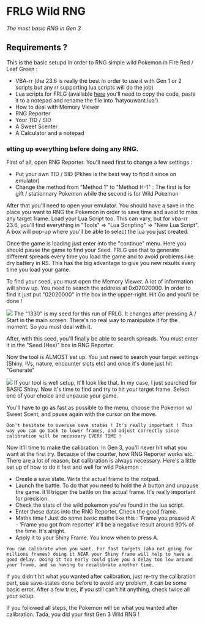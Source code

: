 # FRLG Wild RNG
_The most basic RNG in Gen 3_

## Requirements ?
This is the basic setupd in order to RNG simple wild Pokemon in Fire Red / Leaf Green :
- VBA-rr (the 23.6 is really the best in order to use it with Gen 1 or 2 scripts but any rr supporting lua scripts will do the job)
- Lua scripts for FRLG (available [here](https://projectpokemon.org/home/forums/topic/15187-gen-3-lua-scripts/?tab=comments#comment-127239) you'll need to copy the code, paste it to a notepad and rename the file into 'hatyouwant.lua')
- How to deal with Memory Viewer
- RNG Reporter
- Your TID / SID
- A Sweet Scenter
- A Calculator and a notepad

### etting up everything before doing any RNG.

First of all, open RNG Reporter. You'll need first to change a few settings :
- Put your own TID / SID (Pkhex is the best way to find it since on emulator)
- Change the method from "Method 1" to "Method H-1" : The first is for gift / stationnary Pokemon while the second is for Wild Pokemon

After that you'll need to open your emulator. You should have a save in the place you want to RNG the Pokemon in order to save time and avoid to miss any target frame. Load your Lua Script too. This can vary, but for vba-rr 23.6, you'll find everything in "Tools" => "Lua Scripting" => "New Lua Script". A box will pop-up where you'll be able to select the lua you just created.

Once the game is loading just enter into the "continue" menu. Here you should pause the game to find your Seed. FRLG use that to generate different spreads every time you load the game and to avoid problems like dry battery in RS. This has the big advantage to give you new results every time you load your game.

To find your seed, you must open the Memory Viewer. A lot of information will show up. You need to search the address at 0x02020000. In order to find it just put "02020000" in the box in the upper-right. Hit Go and you'll be done !

![](https://i.imgur.com/Vk4zYMm.png)
The "1330" is my seed for this run of FRLG. It changes after pressing A / Start in the main screen. There's no real way to manipulate it for the moment. So you must deal with it.

After, with this seed, you'll finally be able to search spreads. You must enter it in the "Seed (Hex)" box in RNG Reporter.

Now the tool is ALMOST set up. You just need to search your target settings (Shiny, IVs, nature, encounter slots etc) and once it's done just hit "Generate" 

![](https://i.imgur.com/LiBe4F2.png)
If your tool is well setup, it'll look like that. In my case, I just searched for BASIC Shiny. Now it's time to find and try to hit your target frame. Select one of your choice and unpause your game.

You'll have to go as fast as possible to the menu, choose the Pokemon w/ Sweet Scent, and pause again with the cursor on the move.


```
Don't hesitate to overuse save states ! It's really important ! This way you can go back to lower frames, and adjust correctly since calibration will be necessary EVERY TIME !
```

Now it'll time to make the calibration. In Gen 3, you'll never hit what you want at the first try. Because of the counter, how RNG Reporter works etc. There are a lot of reason, but calibration is always necessary. Here's a little set up of how to do it fast and well for wild Pokemon :
- Create a save state. Write the actual frame to the notpad.
- Launch the battle. To do that you need to hold the A button and unpause the game. It'll trigger the battle on the actual frame. It's really important for precision.
- Check the stats of the wild pokemon you've found in the lua script.
- Enter these datas into the RNG Reporter. Check the good frame.
- Maths time ! Just do some basic maths like this : 'Frame you pressed A' - 'Frame you got from reporter' it'll be a negative result around 90% of the time. It's alright.
- Apply it to your Shiny Frame. You know when to press A.

```
You can calibrate when you want. For fast targets (aka not going for millions frames) doing it NEAR your Shiny frame will help to have a good delay. Doing it too early could give you a delay too low around your frame, and so having to recalibrate another time.
```

If you didn't hit what you wanted after calibration, just re-try the calibration part, use save-states done before to avoid any problem, it can be some basic error. After a few tries, if you still can't hit anything, check twice all your setup.

If you followed all steps, the Pokemon will be what you wanted after calibration. Tada, you did your first Gen 3 Wild RNG !
